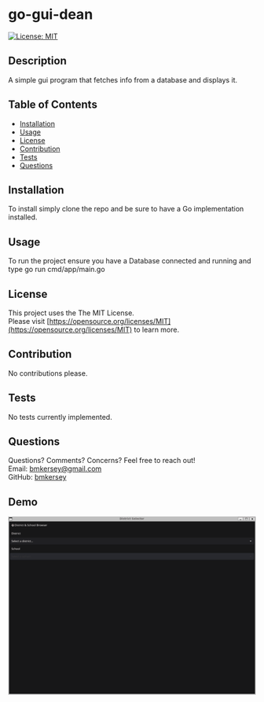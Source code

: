 
  # go-gui-dean

  [![License: MIT](https://img.shields.io/badge/License-MIT-yellow.svg)](https://opensource.org/licenses/MIT)

  ## Description

  A simple gui program that fetches info from a database and displays it.

  ## Table of Contents
  * [Installation](#installation)
  * [Usage](#usage)
  * [License](#license)
  * [Contribution](#contribution)
  * [Tests](#tests)
  * [Questions](#questions)
  
  ## Installation

  To install simply clone the repo and be sure to have a Go implementation installed.

  ## Usage

  To run the project ensure you have a Database connected and running and type go run cmd/app/main.go

  ## License

  This project uses the The MIT License.  
  Please visit [https://opensource.org/licenses/MIT](https://opensource.org/licenses/MIT) to learn more.
  

  ## Contribution

  No contributions please.
  
  ## Tests 

  No tests currently implemented.
  
  ## Questions
  Questions? Comments? Concerns? Feel free to reach out!  
  Email: bmkersey@gmail.com  
  GitHub: [bmkersey](https://github.com/bmkersey) 


  ## Demo
  ![Dean GUI demo](./demo.gif) 
  
  